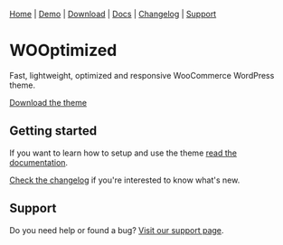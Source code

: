 [Home](/) | [Demo](/demo) | [Download](/download) | [Docs](/docs) | [Changelog](/changelog) | [Support](/support)

# WOOptimized

Fast, lightweight, optimized and responsive WooCommerce WordPress theme.

[Download the theme](/download)

## Getting started

If you want to learn how to setup and use the theme [read the documentation](/docs).

[Check the changelog](/changelog) if you're interested to know what's new.

## Support

Do you need help or found a bug? [Visit our support page](/support).
